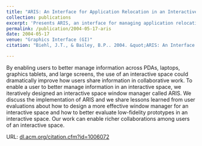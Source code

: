 ```yaml
---
title: "ARIS: An Interface for Application Relocation in an Interactive Space"
collection: publications
excerpt: 'Presents ARIS, an interface for managing application relocation tasks in interactive workspaces.'
permalink: /publication/2004-05-17-aris
date: 2004-05-17
venue: "Graphics Interface (GI)"
citation: "Biehl, J.T., & Bailey, B.P.. 2004. &quot;ARIS: An Interface for Application Relocation in an Interactive Space.&quot; <i>In Proceedings of Graphics Interface 2004 (GI '04)</i>. Canadian Human-Computer Communications Society, School of Computer Science, University of Waterloo, Waterloo, Ontario, Canada. pp. 107-116."

---
```

By enabling users to better manage information across PDAs, laptops, graphics tablets, and large screens, the use of an interactive space could dramatically improve how users share information in collaborative work. To enable a user to better manage information in an interactive space, we iteratively designed an interactive space window manager called ARIS. We discuss the implementation of ARIS and we share lessons learned from user evaluations about how to design a more effective window manager for an interactive space and how to better evaluate low-fidelity prototypes in an interactive space. Our work can enable richer collaborations among users of an interactive space.

URL: [dl.acm.org/citation.cfm?id=1006072](https://dl.acm.org/citation.cfm?id=1006072)
